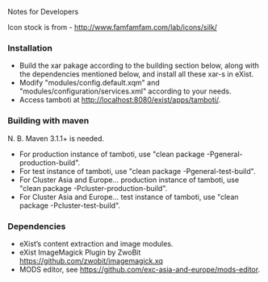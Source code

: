 Notes for Developers 

Icon stock is from - http://www.famfamfam.com/lab/icons/silk/


### Installation

* Build the xar pakage according to the building section below, along with the dependencies mentioned below, and install all these xar-s in eXist.
* Modify "modules/config.default.xqm" and "modules/configuration/services.xml" according to your needs. 
* Access tamboti at <http://localhost:8080/exist/apps/tamboti/>.


### Building with maven
N. B.  Maven 3.1.1+ is needed.
  
* For production instance of tamboti, use "clean package -Pgeneral-production-build".
* For test instance of tamboti, use "clean package -Pgeneral-test-build".
* For Cluster Asia and Europe... production instance of tamboti, use "clean package -Pcluster-production-build".  
* For Cluster Asia and Europe... test instance of tamboti, use "clean package -Pcluster-test-build".

### Dependencies
* eXist’s content extraction and image modules.
* eXist ImageMagick Plugin by ZwoBit https://github.com/zwobit/imagemagick.xq
* MODS editor, see https://github.com/exc-asia-and-europe/mods-editor.
